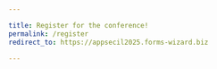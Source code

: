 ```yaml
---

title: Register for the conference!
permalink: /register
redirect_to: https://appsecil2025.forms-wizard.biz

---
```

